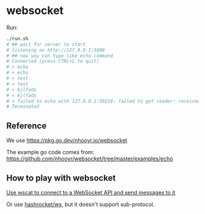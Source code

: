 # websocket

Run: 

```bash
./run.sh 
# ## wait for server to start
# listening on http://127.0.0.1:5000
# ## now you can type like echo command
# Connected (press CTRL+C to quit)
# > echo 
# < echo
# > test
# < test
# > kjlfads
# < kjlfads
# > failed to echo with 127.0.0.1:50214: failed to get reader: received close frame: status = StatusNoStatusRcvd and reason = ""
# Terminated
```

## Reference

We use https://pkg.go.dev/nhooyr.io/websocket

The example go code comes from: https://github.com/nhooyr/websocket/tree/master/examples/echo

## How to play with websocket

[Use wscat to connect to a WebSocket API and send messages to it](https://docs.aws.amazon.com/apigateway/latest/developerguide/apigateway-how-to-call-websocket-api-wscat.html)

Or use [hashrocket/ws](https://github.com/hashrocket/ws), but it doesn't support sub-protocol.

